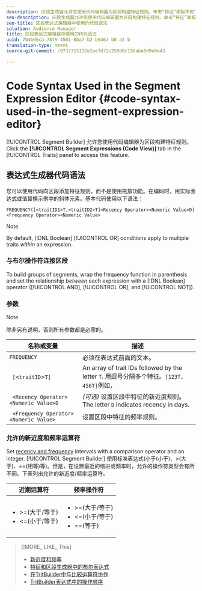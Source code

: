 ```yaml
---
description: 区段生成器允许您使用代码编辑器为区段构建特征规则。单击“特征”面板中的“区段表达式”(代码视图)选项卡以访问此功能。
seo-description: 区段生成器允许您使用代码编辑器为区段构建特征规则。单击“特征”面板中的“区段表达式”(代码视图)选项卡以访问此功能。
seo-title: 区段表达式编辑器中使用的代码语法
solution: Audience Manager
title: 区段表达式编辑器中使用的代码语法
uuid: 7b4b06ca-7879-4501-8ba7-b2 b6467 b8 a3 b
translation-type: tm+mt
source-git-commit: c9737315132e2ae7d72c250d8c196abe8d9e0e43

---
```



# Code Syntax Used in the Segment Expression Editor {#code-syntax-used-in-the-segment-expression-editor}

[!UICONTROL Segment Builder] 允许您使用代码编辑器为区段构建特征规则。Click the **[!UICONTROL Segment Expressions (Code View)]** tab in the [!UICONTROL Traits] panel to access this feature.

## 表达式生成器代码语法

您可以使用代码向区段添加特征规则，而不是使用拖放功能。在编码时，用实际表达式或值替换示例中的斜体元素。基本代码使用以下语法：

```
FREQUENCY([<traitID1>T,<traitID2>T]<Recency Operator><Numeric Value>D)
<Frequency Operator><Numeric Value>
```

>[!NOTE]
>
>By default, [!DNL Boolean] [!UICONTROL OR] conditions apply to multiple traits *within* an expression.

### 与布尔操作符连接区段

To build groups of segments, wrap the frequency function in parenthesis and set the relationship *between* each expression with a [!DNL Boolean] operator ([!UICONTROL AND], [!UICONTROL OR], and [!UICONTROL NOT]).

### 参数

>[!NOTE]
>
>除非另有说明，否则所有参数都是必需的。

| 名称或变量 | 描述 |
|---|---|
| `FREQUENCY` | 必须在表达式前面的文本。 |
| ` [`&lt;`traitID`&gt;`T]` | An array of trait IDs followed by the letter `T`. 用逗号分隔多个特征。`[123T, 456T]`例如， |
| ` <Recency Operator><Numeric Value>D` | *(可选)* 设置区段中特征的新近度规则。The letter `D` indicates recency in days. |
| ` <Frequency Operator><Numeric Value>` | 设置区段中特征的频率规则。 |

### 允许的新近度和频率运算符

Set [recency and frequency](../../features/segments/recency-and-frequency.md) intervals with a comparison operator and an integer. [!UICONTROL Segment Builder] 使用标准表达式(小于(小于)、&gt;(大于)、==(相等)等)。但是，在设置最近的缩进或频率时，允许的操作符类型会有所不同。下表列出允许的新近度/频率运算符。

<table id="table_2F92617CB472442BA5639E24DB4E43D3"> 
 <thead> 
  <tr> 
   <th colname="col1" class="entry"> 近期运算符 </th> 
   <th colname="col2" class="entry"> 频率操作符 </th> 
  </tr> 
 </thead>
 <tbody> 
  <tr> 
   <td colname="col1"> 
    <ul id="ul_66D11A34097648A997BA5C6CCC38503A"> 
     <li id="li_EA0B607E58834E62B427C0B7626C2BD1">&gt;=(大于/等于) </li> 
     <li id="li_CFE3D2DBEF424093A0497A70324D5B31">&lt;=(小于/等于) </li> 
    </ul> </td> 
   <td colname="col2"> 
    <ul id="ul_A5A38BCD71B844F0B5FB28256069F87E"> 
     <li id="li_EA17C353214E4C2EA2B70169C94A2E53">&gt;=(大于/等于) </li> 
     <li id="li_87CE5CCC6B44446BB2FD0AAD47712368">&lt;=(小于/等于) </li> 
     <li id="li_7E922AEF3A524E78A18A9F6ECBF7460B">==(等于) </li> 
    </ul> </td> 
  </tr> 
 </tbody> 
</table>

>[!MORE_ LIKE_ This]
>
>* [新近度和频率](../../features/segments/recency-and-frequency.md)
>* [特征和区段生成器中的布尔表达式](../../reference/boolean-expressions-tsb.md)
>* [在TritBuilder中与比较运算符协作](../../features/traits/trait-comparison-operators.md)
>* [TritBuilder表达式中的操作顺序](../../features/traits/trait-operator-precedence.md)

